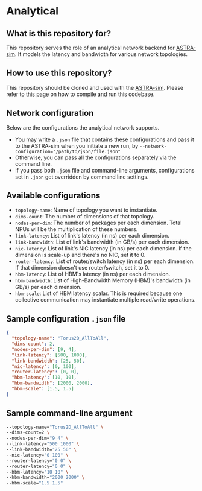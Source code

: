<!--
Copyright (c) 2020 Georgia Institute of Technology
Permission is hereby granted, free of charge, to any person obtaining a copy
of this software and associated documentation files (the "Software"), to deal
in the Software without restriction, including without limitation the rights
to use, copy, modify, merge, publish, distribute, sublicense, and/or sell
copies of the Software, and to permit persons to whom the Software is
furnished to do so, subject to the following conditions:
The above copyright notice and this permission notice shall be included in all
copies or substantial portions of the Software.
THE SOFTWARE IS PROVIDED "AS IS", WITHOUT WARRANTY OF ANY KIND, EXPRESS OR
IMPLIED, INCLUDING BUT NOT LIMITED TO THE WARRANTIES OF MERCHANTABILITY,
FITNESS FOR A PARTICULAR PURPOSE AND NONINFRINGEMENT. IN NO EVENT SHALL THE
AUTHORS OR COPYRIGHT HOLDERS BE LIABLE FOR ANY CLAIM, DAMAGES OR OTHER
LIABILITY, WHETHER IN AN ACTION OF CONTRACT, TORT OR OTHERWISE, ARISING FROM,
OUT OF OR IN CONNECTION WITH THE SOFTWARE OR THE USE OR OTHER DEALINGS IN THE
SOFTWARE.

Author : William Won (william.won@gatech.edu)
-->

# Analytical

## What is this repository for?
This repository serves the role of an analytical network backend for [ASTRA-sim](https://github.com/astra-sim/astra-sim).
It models the latency and bandwidth for various network topologies.

## How to use this repository?
This repository should be cloned and used with the [ASTRA-sim](https://github.com/astra-sim/astra-sim).
Please refer to [this page](https://github.com/astra-sim/astra-sim/tree/astra_dev_workloads/build/analytical) on how to compile and run this codebase.

## Network configuration
Below are the configurations the analytical network supports.
- You may write a `.json` file that contains these configurations and pass it to the ASTRA-sim when you initiate a new run, by `--network-configuration="/path/to/json/file.json"`
- Otherwise, you can pass all the configurations separately via the command line.
- If you pass both `.json` file and command-line arguments, configurations set in `.json` get overridden by command line settings.

## Available configurations
- `topology-name`: Name of topology you want to instantiate.
- `dims-count`: The number of dimensions of that topology.
- `nodes-per-dim`: The number of packages per each dimension. Total NPUs will be the multiplication of these numbers.
- `link-latency`: List of link's latency (in ns) per each dimension.
- `link-bandwidth`: List of link's bandwidth (in GB/s) per each dimension.
- `nic-latency`: List of link's NIC latency (in ns) per each dimension. If the dimension is scale-up and there's no NIC, set it to 0.
- `router-latency`: List of router/switch latency (in ns) per each dimension. If that dimension doesn't use router/switch, set it to 0.
- `hbm-latency`: List of HBM's latency (in ns) per each dimension.
- `hbm-bandwidth`: List of High-Bandwidth Memory (HBM)'s bandwidth (in GB/s) per each dimension.
- `hbm-scale`: List of HBM latency scalar. This is required because one collective communication may instantiate multiple read/write operations.

## Sample configuration `.json` file
```json
{
  "topology-name": "Torus2D_AllToAll",
  "dims-count": 2,
  "nodes-per-dim": [9, 4],
  "link-latency": [500, 1000],
  "link-bandwidth": [25, 50],
  "nic-latency": [0, 100],
  "router-latency": [0, 0],
  "hbm-latency": [10, 10],
  "hbm-bandwidth": [2000, 2000],
  "hbm-scale": [1.5, 1.5]
}
```

## Sample command-line argument
```bash
--topology-name="Torus2D_AllToAll" \
--dims-count=2 \
--nodes-per-dim="9 4" \
--link-latency="500 1000" \
--link-bandwidth="25 50" \
--nic-latency="0 100" \
--router-latency="0 0" \
--router-latency="0 0" \
--hbm-latency="10 10" \
--hbm-bandwidth="2000 2000" \
--hbm-scale="1.5 1.5"
```
